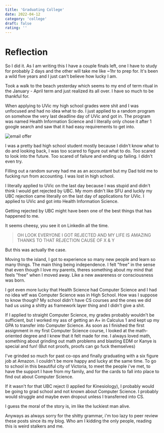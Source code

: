 ```yaml
---
title: 'Graduating College'
date: 2022-04-12
category: 'college'
draft: false
rating: ''
---
```


# Reflection

So I did it. As I am writing this I have a couple finals left, one I have to study for probably 2 days and the other will take me like ~1hr to prep for. It's been a wild five years and I just can't believe how lucky I am.

Took a walk to the beach yesterday which seems to my end of term ritual in the January - April term and just realized its all over. I have so much to be thankful for.

When applying to UVic my high school grades were shit and I was unfocused and had no idea what to do. I just applied to a random program on somehow the very last deadline day of UVic and got in.
The program was named Health Information Science and I literally only chose it after 1 google search and saw that it had easy requirements to get into.

![email offer](https://user-images.githubusercontent.com/46540226/162925750-1f4b8c2c-b535-4ba6-8e07-782101daaadc.png)

I was a pretty bad high school student mostly because I didn't know what to do and looking back, I was too scared to figure out what to do. Too scared to look into the future. Too scared of failure and ending up failing. I didn't even try.

Filling out a random survey had me as an accountant but my Dad told me to fucking run from accounting. I was lost in high school.

I literally applied to UVic on the last day because I was stupid and didn't think I would get rejected by UBC. My mom didn't like SFU and luckly my UBC rejection came literally on the last day of applications for UVic. I applied to UVic and got into Health Information Science.

Getting rejected by UBC might have been one of the best things that has happened to me.

It seems cheesy, you see it on Linkedin all the time.
> OH LOOK EVERYONE I GOT REJECTED AND MY LIFE IS AMAZING THANKS TO THAT REJECTION CAUSE OF X & Y

But this was actually the case.

Moving to the island, I got to experience so many new people and learn so many things. The main thing being independence. I felt "free" in the sense that even though I love my parents, theres something about my mind that feels "free" when I moved away. Like a new awareness or consciousness was born.

I got even more lucky that Health Science had Computer Science and I had no idea wtf was Computer Science was in High School. How was I suppose to know though? My school didn't have CS courses and the ones we did had us using a shitty as framework layer thing and I didn't give a shit.

If I applied to straight Computer Science, my grades probably wouldn't be sufficient, but I worked my ass of getting an A+ in Calculus 1 and kept up my GPA to transfer into Computer Science. As soon as I finished the first assignment in my first Computer Science course, I looked at the math-oriented degree and I knew that it felt made for me. I always loved math, something about grinding out math problems and blasting EDM or Kanye is special and fun! (But not proofs, proofs can go fuck themselves)

I've grinded so much for past co-ops and finally graduating with a six figure job at Amazon. I couldn't be more happy and lucky at the same time. To go to school in this beautiful city of Victoria, to meet the people i've met, to have the support I have from my family, and for the cards to fall into place to find out about Computer Science.

If it wasn't for that UBC reject (I applied for Kinesiology), I probably would be going to grad school and not known about Computer Science. I probably would struggle and maybe even dropout unless I transferred into CS.

I guess the moral of the story is, im like the luckiest man alive.

Anyways as always sorry for the shitty grammar, i'm too lazy to peer review these posts since its my blog. Who am I kidding the only people, reading this is weird stalkers and me.
